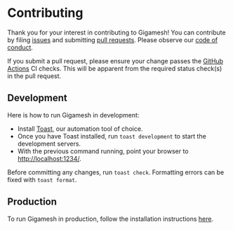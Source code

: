 # Contributing

Thank you for your interest in contributing to Gigamesh! You can contribute by
filing [issues](https://github.com/stepchowfun/gigamesh/issues) and submitting
[pull requests](https://github.com/stepchowfun/gigamesh/pulls). Please observe
our
[code of conduct](https://github.com/stepchowfun/gigamesh/blob/master/CODE_OF_CONDUCT.md).

If you submit a pull request, please ensure your change passes the
[GitHub Actions](https://github.com/stepchowfun/gigamesh/actions) CI checks.
This will be apparent from the required status check(s) in the pull request.

## Development

Here is how to run Gigamesh in development:

- Install [Toast](https://github.com/stepchowfun/toast), our automation tool of
  choice.
- Once you have Toast installed, run `toast development` to start the
  development servers.
- With the previous command running, point your browser to
  [http://localhost:1234/](http://localhost:1234/).

Before committing any changes, run `toast check`. Formatting errors can be fixed
with `toast format`.

## Production

To run Gigamesh in production, follow the installation instructions
[here](https://github.com/stepchowfun/gigamesh/blob/master/INSTALLATION.md).
